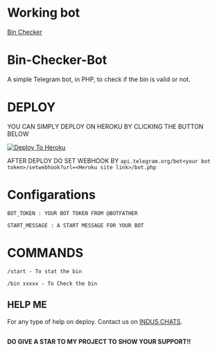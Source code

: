 # Working bot

[Bin Checker](http://t.me/binchkrobot)

# Bin-Checker-Bot

A simple Telegram bot, in PHP, to check if the bin is valid or not.

# DEPLOY
YOU CAN SIMPLY DEPLOY ON HEROKU BY CLICKING THE BUTTON BELOW

[![Deploy To Heroku](https://www.herokucdn.com/deploy/button.svg)](https://heroku.com/deploy?template=https://github.com/devillD/Bin-Checker/tree/main)

AFTER DEPLOY DO SET WEBHOOK BY ``api.telegram.org/bot<your bot token>/setwebhook?url=<Heroku site link>/bot.php``

# Configarations

``BOT_TOKEN : YOUR BOT TOKEN FROM @BOTFATHER``

``START_MESSAGE : A START MESSAGE FOR YOUR BOT``

# COMMANDS

``/start - To stat the bin``

``/bin xxxxx - To Check the bin``

## HELP ME

For any type of help on deploy. Contact us on [INDUS CHATS](https://t.me/induschats).


##

**DO GIVE A STAR TO MY PROJECT TO SHOW YOUR SUPPORT!!**
